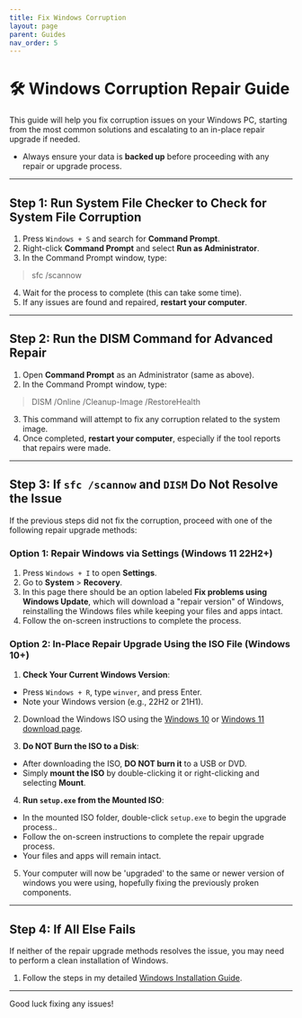 ```yaml
---
title: Fix Windows Corruption
layout: page
parent: Guides
nav_order: 5
---
```


# 🛠️ Windows Corruption Repair Guide

This guide will help you fix corruption issues on your Windows PC, starting from the most common solutions and escalating to an in-place repair upgrade if needed.

- Always ensure your data is **backed up** before proceeding with any repair or upgrade process.

---

## Step 1: Run System File Checker to Check for System File Corruption

1. Press `Windows + S` and search for **Command Prompt**.
2. Right-click **Command Prompt** and select **Run as Administrator**.
3. In the Command Prompt window, type:
> sfc /scannow
4. Wait for the process to complete (this can take some time).
5. If any issues are found and repaired, **restart your computer**.

---

## Step 2: Run the DISM Command for Advanced Repair

1. Open **Command Prompt** as an Administrator (same as above).
2. In the Command Prompt window, type:
> DISM /Online /Cleanup-Image /RestoreHealth
3. This command will attempt to fix any corruption related to the system image.
4. Once completed, **restart your computer**, especially if the tool reports that repairs were made.

---

## Step 3: If `sfc /scannow` and `DISM` Do Not Resolve the Issue

If the previous steps did not fix the corruption, proceed with one of the following repair upgrade methods:

### Option 1: Repair Windows via Settings (Windows 11 22H2+)

1. Press `Windows + I` to open **Settings**.
2. Go to **System** > **Recovery**.
3. In this page there should be an option labeled **Fix problems using Windows Update**, which will download a "repair version" of Windows, reinstalling the Windows files while keeping your files and apps intact.
6. Follow the on-screen instructions to complete the process.

### Option 2: In-Place Repair Upgrade Using the ISO File (Windows 10+)

1. **Check Your Current Windows Version**:
- Press `Windows + R`, type `winver`, and press Enter.
- Note your Windows version (e.g., 22H2 or 21H1).

2. Download the Windows ISO using the [Windows 10](https://www.microsoft.com/software-download/windows10) or [Windows 11 download page](https://www.microsoft.com/software-download/windows11).

3. **Do NOT Burn the ISO to a Disk**:
- After downloading the ISO, **DO NOT burn it** to a USB or DVD.
- Simply **mount the ISO** by double-clicking it or right-clicking and selecting **Mount**.

4. **Run `setup.exe` from the Mounted ISO**:
- In the mounted ISO folder, double-click `setup.exe` to begin the upgrade process..
- Follow the on-screen instructions to complete the repair upgrade process.
- Your files and apps will remain intact.

5. Your computer will now be 'upgraded' to the same or newer version of windows you were using, hopefully fixing the previously proken components.

---

## Step 4: If All Else Fails

If neither of the repair upgrade methods resolves the issue, you may need to perform a clean installation of Windows.

1. Follow the steps in my detailed [Windows Installation Guide](https://randomtester0.github.io/testing-website/Windows%20Install.html).

---

Good luck fixing any issues!